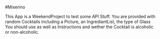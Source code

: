 #Mixerino

This App is a WeekendProject to test some API Stuff. You are provided with random Cocktails including a Picture, an IngrediantList, the type of Glass You should use as well as Instructions and wether the Cocktail is alcoholic or non-alcoholic.
